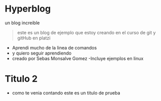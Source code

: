 # Hyperblog
un blog increible
>este es un blog de ejemplo que estoy creando en el curso de git y gitHub en platzi

- Aprendi mucho de la linea de comandos
- y quiero seguir aprendiendo
- creado por Sebas Monsalve Gomez
-Incluye ejemplos en linux
# Titulo 2
- como te venia contando este es un titulo de prueba 